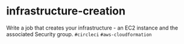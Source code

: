 # infrastructure-creation
Write a job that creates your infrastructure - an EC2 instance and the associated Security group. `#circleci` `#aws-cloudformation`
